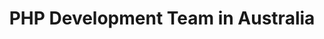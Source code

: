 ---
title: PHP Development Team in Australia
permalink: /landings/locations/australia/developer/php
technology: PHP
location: Australia
---